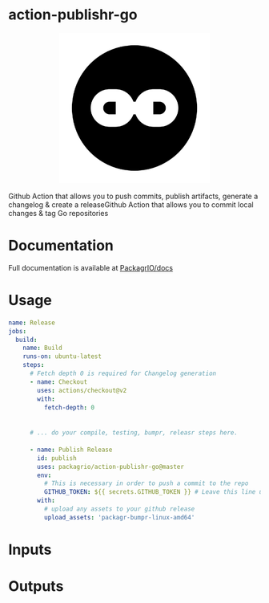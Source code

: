 # action-publishr-go

<p align="center">
  <a href="https://github.com/PackagrIO/docs">
  <img width="300" alt="portfolio_view" src="https://github.com/PackagrIO/publishr/raw/master/images/publishr.png">
  </a>
</p>

Github Action that allows you to push commits, publish artifacts, generate a changelog & create a releaseGithub Action that allows you to commit local changes & tag Go repositories

# Documentation
Full documentation is available at [PackagrIO/docs](https://github.com/PackagrIO/docs)

# Usage

```yaml
name: Release
jobs:
  build:
    name: Build
    runs-on: ubuntu-latest
    steps:
      # Fetch depth 0 is required for Changelog generation
      - name: Checkout
        uses: actions/checkout@v2
        with:
          fetch-depth: 0


      # ... do your compile, testing, bumpr, releasr steps here.

      - name: Publish Release
        id: publish
        uses: packagrio/action-publishr-go@master
        env:
          # This is necessary in order to push a commit to the repo
          GITHUB_TOKEN: ${{ secrets.GITHUB_TOKEN }} # Leave this line unchanged
        with:
          # upload any assets to your github release
          upload_assets: 'packagr-bumpr-linux-amd64'
```

# Inputs

# Outputs
